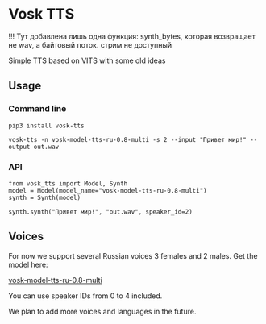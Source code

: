 # Vosk TTS

!!! Тут добавлена лишь одна функция: synth_bytes, которая возвращает не wav, а байтовый поток.
стрим не доступный

Simple TTS based on VITS with some old ideas

## Usage

### Command line

```
pip3 install vosk-tts

vosk-tts -n vosk-model-tts-ru-0.8-multi -s 2 --input "Привет мир!" --output out.wav
```

### API

```
from vosk_tts import Model, Synth
model = Model(model_name="vosk-model-tts-ru-0.8-multi")
synth = Synth(model)

synth.synth("Привет мир!", "out.wav", speaker_id=2)
```

## Voices

For now we support several Russian voices 3 females and 2 males. Get the model here:

[vosk-model-tts-ru-0.8-multi](https://alphacephei.com/vosk/models/vosk-model-tts-ru-0.8-multi.zip)

You can use speaker IDs from 0 to 4 included.

We plan to add more voices and languages in the future.
